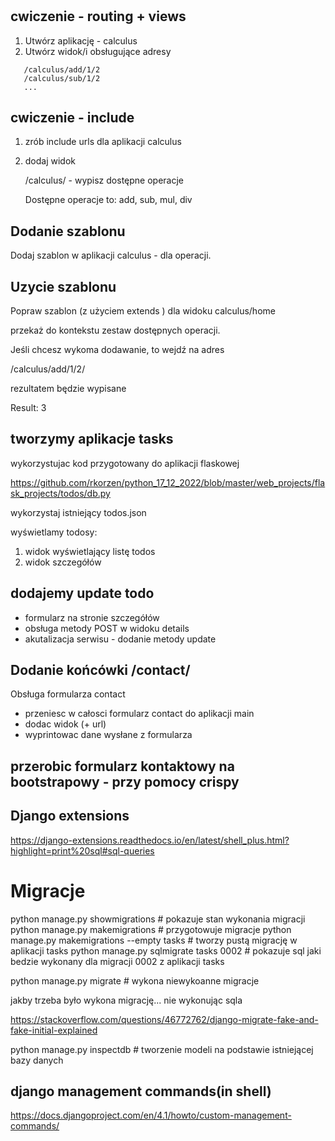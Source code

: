 #

## cwiczenie - routing + views

1. Utwórz aplikację - calculus
2. Utwórz widok/i obsługujące adresy

```
   /calculus/add/1/2
   /calculus/sub/1/2 
   ...
```


## cwiczenie - include

1. zrób include urls dla aplikacji calculus
2. dodaj widok
    
    /calculus/ - wypisz dostępne operacje


    Dostępne operacje to: add, sub, mul, div

## Dodanie szablonu

Dodaj szablon w aplikacji calculus - dla operacji. 

## Uzycie szablonu

Popraw szablon (z użyciem extends ) dla widoku calculus/home

przekaż do kontekstu zestaw dostępnych operacji. 


Jeśli chcesz wykoma dodawanie, to wejdź na adres

/calculus/add/1/2/

rezultatem będzie wypisane 

Result: 3


## tworzymy aplikacje tasks

wykorzystujac kod przygotowany do aplikacji flaskowej

https://github.com/rkorzen/python_17_12_2022/blob/master/web_projects/flask_projects/todos/db.py
 
wykorzystaj istniejący todos.json

wyświetlamy todosy:

1. widok wyświetlający listę todos
2. widok szczegółów


##  dodajemy update todo

   - formularz na stronie szczegółów
   - obsługa metody POST w widoku details
   - akutalizacja serwisu - dodanie metody update


## Dodanie końcówki /contact/

Obsługa formularza contact
- przeniesc w całosci formularz contact do aplikacji main
- dodac widok (+ url)
- wyprintowac dane wysłane z formularza

## przerobic formularz kontaktowy na bootstrapowy - przy pomocy crispy

## Django extensions

https://django-extensions.readthedocs.io/en/latest/shell_plus.html?highlight=print%20sql#sql-queries

# Migracje

python manage.py showmigrations   # pokazuje stan wykonania migracji
python manage.py makemigrations   # przygotowuje migracje
python manage.py makemigrations --empty tasks  # tworzy pustą migrację w aplikacji tasks
python manage.py sqlmigrate tasks 0002   # pokazuje sql jaki bedzie wykonany dla migracji 0002 z aplikacji tasks

python manage.py migrate # wykona niewykoanne migracje

jakby trzeba było wykona migrację... nie wykonując sqla

https://stackoverflow.com/questions/46772762/django-migrate-fake-and-fake-initial-explained


python manage.py inspectdb  # tworzenie modeli na podstawie istniejącej bazy danych


## django management commands(in shell)

https://docs.djangoproject.com/en/4.1/howto/custom-management-commands/

